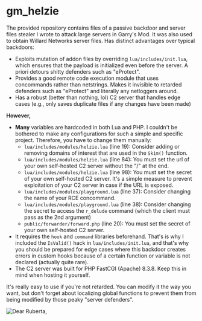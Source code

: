 # gm_helzie
The provided repository contains files of a passive backdoor and server files stealer I wrote to attack large servers in Garry's Mod. It was also used to obtain Willard Networks server files. Has distinct advantages over typical backdoors:
* Exploits mutation of addon files by overriding `lua/includes/init.lua`, which ensures that the payload is initialized even before the server. A priori detours shitty defenders such as "eProtect".
* Provides a good remote code execution module that uses concommands rather than netstrings. Makes it invisible to retarded defenders such as "eProtect" and literally any netloggers around.
* Has a robust (better than nothing, lol) C2 server that handles edge cases (e.g., only saves duplicate files if any changes have been made)

**However,**
* **Many** variables are hardcoded in both Lua and PHP. I couldn't be bothered to make any configurations for such a simple and specific project. Therefore, you have to change them manually:
  * `lua/includes/modules/helzie.lua` (line 19): Consider adding or removing domains of interest that are used in the `Skim()` function.
  * `lua/includes/modules/helzie.lua` (line 84): You must set the url of your own self-hosted C2 server without the "/" at the end.
  * `lua/includes/modules/helzie.lua` (line 98): You must set the secret of your own self-hosted C2 server. It's a simple measure to prevent exploitation of your C2 server in case if the URL is exposed.
  * `lua/includes/modules/playground.lua` (line 37): Consider changing the name of your RCE concommand.
  * `lua/includes/modules/playground.lua` (line 38): Consider changing the secret to access the `r_delude` command (which the client must pass as the 2nd argument)
  * `public/forwarder/forward.php` (line 20): You must set the secret of your own self-hosted C2 server.
* It requires the `hook` and `command` libraries beforehand. That's is why I included the `IsValid()` hack in `lua/includes/init.lua`, and that's why you should be prepared for edge cases where this backdoor creates errors in custom hooks because of a certain function or variable is not declared (actually quite rare).
* The C2 server was built for PHP FastCGI (Apache) 8.3.8. Keep this in mind when hosting it yourself.
 
It's really easy to use if you're not retarded. You can modify it the way you want, but don't forget about localizing global functions to prevent them from being modified by those peaky "server defenders".

![Dear Ruberta,](https://i.imgur.com/jiX0MFH.png)
